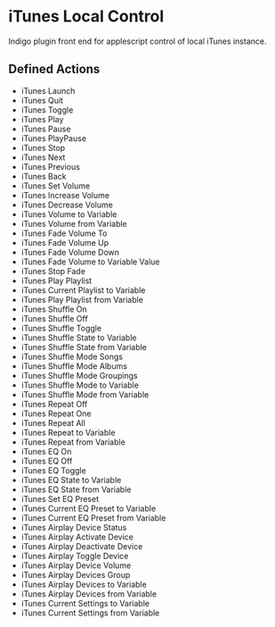 # iTunes Local Control

Indigo plugin front end for applescript control of local iTunes instance.

## Defined Actions

* iTunes Launch
* iTunes Quit
* iTunes Toggle
* iTunes Play
* iTunes Pause
* iTunes PlayPause
* iTunes Stop
* iTunes Next
* iTunes Previous
* iTunes Back
* iTunes Set Volume
* iTunes Increase Volume
* iTunes Decrease Volume
* iTunes Volume to Variable
* iTunes Volume from Variable
* iTunes Fade Volume To
* iTunes Fade Volume Up
* iTunes Fade Volume Down
* iTunes Fade Volume to Variable Value
* iTunes Stop Fade
* iTunes Play Playlist
* iTunes Current Playlist to Variable
* iTunes Play Playlist from Variable
* iTunes Shuffle On
* iTunes Shuffle Off
* iTunes Shuffle Toggle
* iTunes Shuffle State to Variable
* iTunes Shuffle State from Variable
* iTunes Shuffle Mode Songs
* iTunes Shuffle Mode Albums
* iTunes Shuffle Mode Groupings
* iTunes Shuffle Mode to Variable
* iTunes Shuffle Mode from Variable
* iTunes Repeat Off
* iTunes Repeat One
* iTunes Repeat All
* iTunes Repeat to Variable
* iTunes Repeat from Variable
* iTunes EQ On
* iTunes EQ Off
* iTunes EQ Toggle
* iTunes EQ State to Variable
* iTunes EQ State from Variable
* iTunes Set EQ Preset
* iTunes Current EQ Preset to Variable
* iTunes Current EQ Preset from Variable
* iTunes Airplay Device Status
* iTunes Airplay Activate Device
* iTunes Airplay Deactivate Device
* iTunes Airplay Toggle Device
* iTunes Airplay Device Volume
* iTunes Airplay Devices Group
* iTunes Airplay Devices to Variable
* iTunes Airplay Devices from Variable
* iTunes Current Settings to Variable
* iTunes Current Settings from Variable
